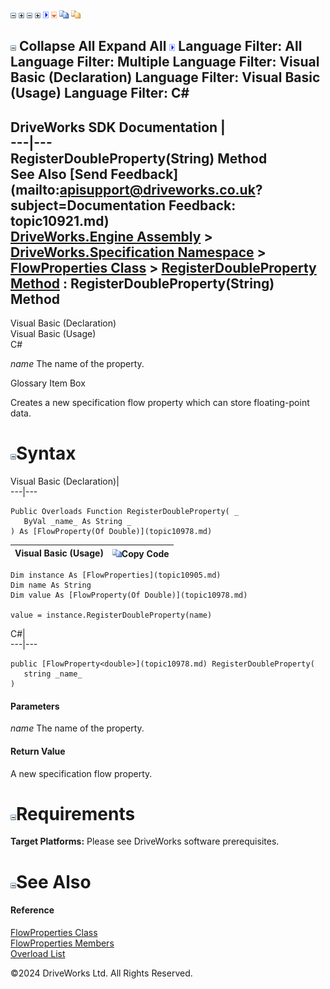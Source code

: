 ![](dotnetimages/collapse.gif) ![](dotnetimages/expand.gif) ![](dotnetimages/collapse.gif) ![](dotnetimages/expand.gif) ![](dotnetimages/drpdown.gif) ![](dotnetimages/drpdown_orange.gif) ![](dotnetimages/copycode.gif) ![](dotnetimages/copycodeHighlight.gif)

![](dotnetimages/collapse.gif) Collapse All Expand All ![](dotnetimages/drpdown.gif) Language Filter: All  Language Filter: Multiple  Language Filter: Visual Basic (Declaration) Language Filter: Visual Basic (Usage) Language Filter: C#  
---  
DriveWorks SDK Documentation  |   
---|---  
RegisterDoubleProperty(String) Method   
See Also [Send Feedback](mailto:apisupport@driveworks.co.uk?subject=Documentation Feedback: topic10921.md)  
[DriveWorks.Engine Assembly](topic2156.md) > [DriveWorks.Specification Namespace](topic10764.md) > [FlowProperties Class](topic10905.md) > [RegisterDoubleProperty Method](topic10920.md) : RegisterDoubleProperty(String) Method  
---  
  
Visual Basic (Declaration)    
Visual Basic (Usage)    
C# 

_name_
    The name of the property.

Glossary Item Box

Creates a new specification flow property which can store floating-point data. 

# ![](dotnetimages/collapse.gif)Syntax

Visual Basic (Declaration)|   
---|---  
      
    
    Public Overloads Function RegisterDoubleProperty( _
       ByVal _name_ As String _
    ) As [FlowProperty(Of Double)](topic10978.md)  
  
Visual Basic (Usage)| ![](dotnetimages/copycode.gif)Copy Code  
---|---  
      
    
    Dim instance As [FlowProperties](topic10905.md)
    Dim name As String
    Dim value As [FlowProperty(Of Double)](topic10978.md)
     
    value = instance.RegisterDoubleProperty(name)  
  
C#|   
---|---  
      
    
    public [FlowProperty<double>](topic10978.md) RegisterDoubleProperty( 
       string _name_
    )  
  
#### Parameters

 _name_
    The name of the property.

#### Return Value

A new specification flow property.

# ![](dotnetimages/collapse.gif)Requirements

**Target Platforms:** Please see DriveWorks software prerequisites.

# ![](dotnetimages/collapse.gif)See Also

#### Reference

[FlowProperties Class](topic10905.md)   
[FlowProperties Members](topic10906.md)   
[Overload List](topic10920.md)

©2024 DriveWorks Ltd. All Rights Reserved.
